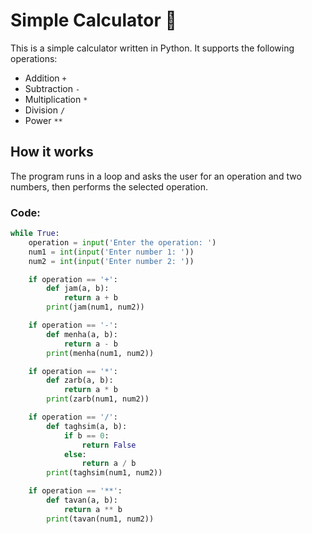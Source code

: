 # Simple Calculator 🔢

This is a simple calculator written in Python. It supports the following operations:

- Addition `+`
- Subtraction `-`
- Multiplication `*`
- Division `/`
- Power `**`

## How it works

The program runs in a loop and asks the user for an operation and two numbers, then performs the selected operation.

### Code:

```python
while True:  
    operation = input('Enter the operation: ')
    num1 = int(input('Enter number 1: '))
    num2 = int(input('Enter number 2: '))

    if operation == '+':
        def jam(a, b):
            return a + b
        print(jam(num1, num2))

    if operation == '-':
        def menha(a, b):
            return a - b
        print(menha(num1, num2))

    if operation == '*':
        def zarb(a, b):
            return a * b
        print(zarb(num1, num2))

    if operation == '/':
        def taghsim(a, b):
            if b == 0:
                return False
            else:
                return a / b
        print(taghsim(num1, num2))

    if operation == '**':
        def tavan(a, b):
            return a ** b
        print(tavan(num1, num2))
